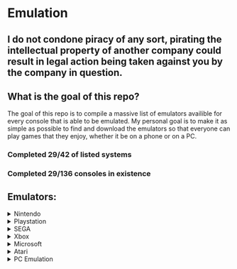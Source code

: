 # Emulation

## I do not condone piracy of any sort, pirating the intellectual property of another company could result in legal action being taken against you by the company in question.

## What is the goal of this repo?
The goal of this repo is to compile a massive list of emulators availible for every console that is able to be emulated. My personal goal is to make it as simple as possible to find and download the emulators so that everyone can play games that they enjoy, whether it be on a phone or on a PC.

### Completed 29/42 of listed systems
### Completed 29/136 consoles in existence

## Emulators:
<details>
 
<summary>Nintendo</summary>

- [3DS](https://github.com/Emulation-Resources/Emulation/blob/main/Nintendo/3DS.md)
- [GB/GBC](https://github.com/Emulation-Resources/Emulation/blob/main/Nintendo/GB%20%2B%20GBC.md)
- [GBA](https://github.com/Emulation-Resources/Emulation/blob/main/Nintendo/GBA.md)
- [Gamecube](https://github.com/Emulation-Resources/Emulation/blob/main/Nintendo/Gamecube.md)
- [N64](https://github.com/Emulation-Resources/Emulation/blob/main/Nintendo/N64.md)
- [NDS](https://github.com/Emulation-Resources/Emulation/blob/main/Nintendo/NDS.md)
- [NS](https://github.com/Emulation-Resources/Emulation/blob/main/Nintendo/NS.md)
- [Wii U](https://github.com/Emulation-Resources/Emulation/blob/main/Nintendo/Wii%20U.md)
- [Wii](https://github.com/Emulation-Resources/Emulation/blob/main/Nintendo/Wii.md)
- [SNES](https://github.com/Emulation-Resources/Emulation/blob/main/Nintendo/SNES.md)
- [NES](https://github.com/Emulation-Resources/Emulation/blob/main/Nintendo/NES.md)
- [Virtual Boy](https://github.com/Emulation-Resources/Emulation/blob/main/Nintendo/Virtual%20Boy.md)
- [Game & Watch](https://github.com/Emulation-Resources/Emulation/blob/main/Nintendo/Game%20&%20Watch.md)
- [Pokemon Mini](https://github.com/Emulation-Resources/Emulation/blob/main/Nintendo/Pokemon%20Mini.md)
- [N64DD](https://github.com/Emulation-Resources/Emulation/blob/main/Nintendo/N64DD.md)
- Super Famicom
- Famicom
  
 </details>

<details>
 
<summary>Playstation</summary>

- [PS1](https://github.com/Emulation-Resources/Emulation/blob/main/Playstation/PS1.md)
- [PS2](https://github.com/Emulation-Resources/Emulation/blob/main/Playstation/PS2.md)
- [PS3](https://github.com/Emulation-Resources/Emulation/blob/main/Playstation/PS3.md)
- [PS4](https://github.com/Emulation-Resources/Emulation/blob/main/Playstation/PS4.md)
- [PSP](https://github.com/Emulation-Resources/Emulation/blob/main/Playstation/PSP.md)
- [PSVITA](https://github.com/Emulation-Resources/Emulation/blob/main/Playstation/PSVITA.md)
  
 </details>

<details>
 
<summary>SEGA</summary>

- [Dreamcast](https://github.com/Emulation-Resources/Emulation/blob/main/SEGA/Dreamcast.md)
- [Naomi](https://github.com/Emulation-Resources/Emulation/blob/main/SEGA/Naomi.md)
- [Saturn](https://github.com/Emulation-Resources/Emulation/blob/main/SEGA/Saturn.md)
- [32X](https://github.com/Emulation-Resources/Emulation/blob/main/SEGA/32X.md)
- [Genesis](https://github.com/Emulation-Resources/Emulation/blob/main/SEGA/Genesis.md)
- [CD](https://github.com/Emulation-Resources/Emulation/blob/main/SEGA/CD.md)
- [Game Gear](https://github.com/Emulation-Resources/Emulation/blob/main/SEGA/Game%20Gear)
- [Master System](https://github.com/Emulation-Resources/Emulation/blob/main/SEGA/Master%20System.md)
  
 </details>

<details>
 
<summary>Xbox</summary>

- Xbox (OG)
- Xbox 360
  
 </details>

 <details>
 
<summary>Microsoft</summary>

- DOS
  
 </details>

<details>
 
 <summary>Atari</summary>

- Lynx
- 2600
- 2700
- 5200
- 7800
- Jaguar
- Jaguar CD
  
 </details>

<details>
 
 <summary>PC Emulation</summary>

- Linux
- Windows
- MacOS
  
 </details>
